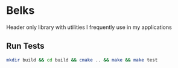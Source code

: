# Belks

Header only library with utilities I frequently use in my applications

## Run Tests

```bash
mkdir build && cd build && cmake .. && make && make test
```
